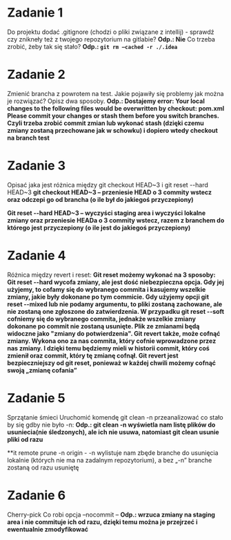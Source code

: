 # Zadanie 1
Do projektu dodać .gitignore (chodzi o pliki związane z intellij) - sprawdź czy znikneły też z twojego repozytorium na gitlabie? 
**Odp.: Nie**
Co trzeba zrobić, żeby tak się stało? **Odp.: `git rm –cached -r ./.idea`**

# Zadanie 2
Zmienić brancha z powrotem na test. Jakie pojawiły się problemy jak można je rozwiązać? Opisz dwa sposoby.
**Odp.: Dostajemy error: Your local changes to the following files would be overwritten by checkout: pom.xml
Please commit your changes or stash them before you switch branches.
Czyli trzeba zrobić commit zmian lub wykonać stash (dzięki czemu zmiany zostaną przechowane jak w schowku) i dopiero wtedy checkout na branch test**

# Zadanie 3
Opisać jaka jest różnica między git checkout HEAD~3 i git reset --hard HEAD~3
**git checkout HEAD~3   – przeniesie HEAD o 3 commity wstecz oraz odczepi go od brancha (o ile był do jakiegoś przyczepiony)**

**Git reset --hard  HEAD~3 – wyczyści staging area i  wyczyści lokalne zmiany oraz przeniesie HEADa o 3 commity wstecz, razem z branchem do którego jest przyczepiony (o ile jest do jakiegoś przyczepiony)**

# Zadanie 4
Różnica między revert i reset: 
**Git reset możemy wykonać na 3 sposoby:
Git reset --hard wycofa zmiany, ale jest dość niebezpieczna opcja. Gdy jej użyjemy, to cofamy się do wybranego commita i kasujemy wszelkie zmiany, jakie były dokonane po tym commicie.
Gdy użyjemy opcji git reset --mixed lub nie podamy argumentu, to pliki zostaną zachowane, ale nie zostaną one zgłoszone do zatwierdzenia.
W przypadku git reset --soft cofniemy się do wybranego commita, jednakże wszelkie zmiany dokonane po commit nie zostaną usunięte. Plik ze zmianami będą widoczne jako "zmiany do potwierdzenia".
Git revert także, może cofnąć zmiany. Wykona ono za nas commita, który cofnie wprowadzone przez nas zmiany. I dzięki temu będziemy mieli w historii commit, który coś zmienił oraz commit, który tę zmianę cofnął. Git revert jest bezpieczniejszy od git reset, ponieważ w każdej chwili możemy cofnąć swoją „zmianę cofania”**

# Zadanie 5
Sprzątanie śmieci
Uruchomić komendę git clean -n przeanalizować co stało by się gdby nie było -n: 
**Odp.: git clean -n wyświetla nam listę plików do usuniecia(nie śledzonych), ale ich nie usuwa, natomiast git clean usunie pliki od razu**

**it remote prune -n origin - -n wylistuje nam zbęde branche do usunięcia lokalnie (których nie ma na zadalnym repozytorium), a bez „-n” branche zostaną od razu usuniętę

# Zadanie 6
Cherry-pick
Co robi opcja –nocommit – **Odp.: wrzuca zmiany na staging area i nie commituje ich od razu, dzięki temu można je przejrzeć i ewentualnie zmodyfikować**
